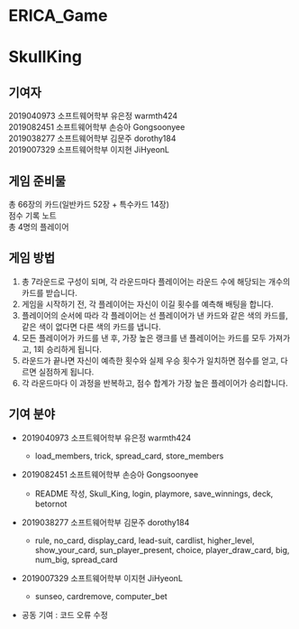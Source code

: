 # ERICA_Game
# SkullKing

## 기여자
2019040973 소프트웨어학부 유은정 warmth424\
2019082451 소프트웨어학부 손승아 Gongsoonyee\
2019038277 소프트웨어학부 김문주 dorothy184\
2019007329 소프트웨어학부 이지현 JiHyeonL

## 게임 준비물
총 66장의 카드(일반카드 52장 + 특수카드 14장)\
점수 기록 노트\
총 4명의 플레이어

## 게임 방법
1. 총 7라운드로 구성이 되며, 각 라운드마다 플레이어는 라운드 수에 해당되는 개수의 카드를 받습니다.
2. 게임을 시작하기 전, 각 플레이어는 자신이 이길 횟수를 예측해 배팅을 합니다.
3. 플레이어의 순서에 따라 각 플레이어는 선 플레이어가 낸 카드와 같은 색의 카드를, 같은 색이 없다면 다른 색의 카드를 냅니다.
4. 모든 플레이어가 카드를 낸 후, 가장 높은 랭크를 낸 플레이어는 카드를 모두 가져가고, 1회 승리하게 됩니다.
5. 라운드가 끝나면 자신이 예측한 횟수와 실제 우승 횟수가 일치하면 점수를 얻고, 다르면 실점하게 됩니다.
6. 각 라운드마다 이 과정을 반복하고, 점수 합계가 가장 높은 플레이어가 승리합니다.


## 기여 분야
* 2019040973 소프트웨어학부 유은정 warmth424
  * load_members, trick, spread_card, store_members
* 2019082451 소프트웨어학부 손승아 Gongsoonyee
  * README 작성, Skull_King, login, playmore, save_winnings, deck, betornot
* 2019038277 소프트웨어학부 김문주 dorothy184
  * rule, no_card, display_card, lead-suit, cardlist, higher_level, show_your_card, sun_player_present, choice, player_draw_card, big, num_big, spread_card
* 2019007329 소프트웨어학부 이지현 JiHyeonL
  * sunseo, cardremove, computer_bet

* 공동 기여 : 코드 오류 수정
